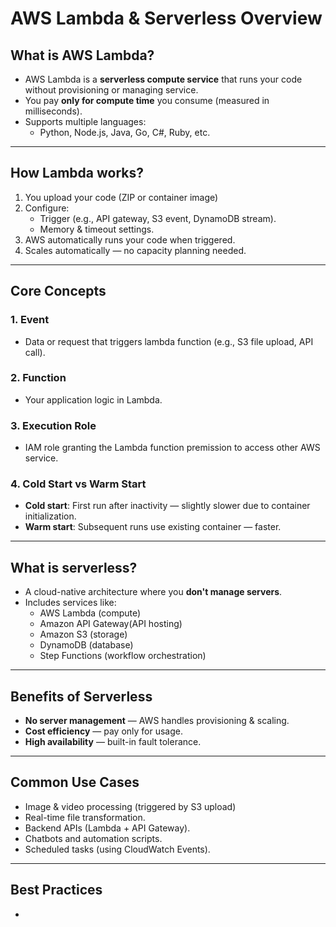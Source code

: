 # AWS Lambda & Serverless Overview

## What is AWS Lambda?

- AWS Lambda is a **serverless compute service** that runs your code without provisioning or managing service.
- You pay **only for compute time** you consume (measured in milliseconds).
- Supports multiple languages:
  - Python, Node.js, Java, Go, C#, Ruby, etc.

---

## How Lambda works?

1. You upload your code (ZIP or container image)
2. Configure:
   - Trigger (e.g., API gateway, S3 event, DynamoDB stream).
   - Memory & timeout settings.
3. AWS automatically runs your code when triggered.
4. Scales automatically — no capacity planning needed.

---

## Core Concepts

### 1. Event
- Data or request that triggers lambda function (e.g., S3 file upload, API call).

### 2. Function
- Your application logic in Lambda.

### 3. Execution Role
- IAM role granting the Lambda function premission to access other AWS service.

### 4. Cold Start vs Warm Start
- **Cold start**: First run after inactivity — slightly slower due to container initialization.
- **Warm start**: Subsequent runs use existing container — faster.

---

## What is serverless?
- A cloud-native architecture where you **don't manage servers**.
- Includes services like:
  - AWS Lambda (compute)
  - Amazon API Gateway(API hosting)
  - Amazon S3 (storage)
  - DynamoDB (database)
  - Step Functions (workflow orchestration)
 
---

## Benefits of Serverless
- **No server management** — AWS handles provisioning & scaling.
- **Cost efficiency** — pay only for usage.
- **High availability** — built-in fault tolerance.

---

## Common Use Cases
- Image & video processing (triggered by S3 upload)
- Real-time file transformation.
- Backend APIs (Lambda + API Gateway).
- Chatbots and automation scripts.
- Scheduled tasks (using CloudWatch Events).

---

## Best Practices
- 
